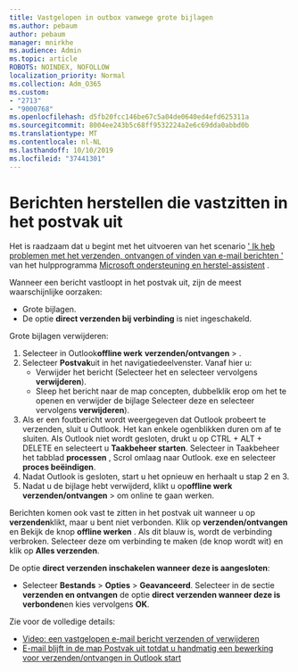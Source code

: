 ```yaml
---
title: Vastgelopen in outbox vanwege grote bijlagen
ms.author: pebaum
author: pebaum
manager: mnirkhe
ms.audience: Admin
ms.topic: article
ROBOTS: NOINDEX, NOFOLLOW
localization_priority: Normal
ms.collection: Adm_O365
ms.custom:
- "2713"
- "9000768"
ms.openlocfilehash: d5fb20fcc146be67c5a04de0640ed4efd625311a
ms.sourcegitcommit: 8004ee243b5c68ff9532224a2e6c69dda0abbd0b
ms.translationtype: MT
ms.contentlocale: nl-NL
ms.lasthandoff: 10/10/2019
ms.locfileid: "37441301"
---
```

# <a name="fix-messages-that-are-stuck-in-the-outbox"></a>Berichten herstellen die vastzitten in het postvak uit

Het is raadzaam dat u begint met het uitvoeren van het scenario [' Ik heb problemen met het verzenden, ontvangen of vinden van e-mail berichten '](https://aka.ms/SaRA-OutlookSendReceive) van het hulpprogramma [Microsoft ondersteuning en herstel-assistent](https://diagnostics.office.com/#/) .

Wanneer een bericht vastloopt in het postvak uit, zijn de meest waarschijnlijke oorzaken:
- Grote bijlagen.
- De optie **direct verzenden bij verbinding** is niet ingeschakeld.

Grote bijlagen verwijderen: 

1. Selecteer in Outlook**offline werk** **verzenden/ontvangen** > . 
2. Selecteer **Postvak**uit in het navigatiedeelvenster. Vanaf hier u: 
    - Verwijder het bericht (Selecteer het en selecteer vervolgens **verwijderen**).
    - Sleep het bericht naar de map concepten, dubbelklik erop om het te openen en verwijder de bijlage Selecteer deze en selecteer vervolgens **verwijderen**).
3. Als er een foutbericht wordt weergegeven dat Outlook probeert te verzenden, sluit u Outlook. Het kan enkele ogenblikken duren om af te sluiten. Als Outlook niet wordt gesloten, drukt u op CTRL + ALT + DELETE en selecteert u **Taakbeheer starten**. Selecteer in Taakbeheer het tabblad **processen** , Scrol omlaag naar Outlook. exe en selecteer **proces beëindigen**.
4. Nadat Outlook is gesloten, start u het opnieuw en herhaalt u stap 2 en 3. 
5. Nadat u de bijlage hebt verwijderd, klikt u op**offline werk** **verzenden/ontvangen** > om online te gaan werken. 

Berichten komen ook vast te zitten in het postvak uit wanneer u op **verzenden**klikt, maar u bent niet verbonden. Klik op **verzenden/ontvangen** en Bekijk de knop **offline werken** . Als dit blauw is, wordt de verbinding verbroken. Selecteer deze om verbinding te maken (de knop wordt wit) en klik op **Alles verzenden**.
 
De optie **direct verzenden inschakelen wanneer deze is aangesloten**:
 
- Selecteer **Bestands** > **Opties** >  **Geavanceerd**.
Selecteer in de sectie **verzenden en ontvangen** de optie **direct verzenden wanneer deze is verbonden**en kies vervolgens **OK**.
 
Zie voor de volledige details:
- [Video: een vastgelopen e-mail bericht verzenden of verwijderen](https://support.office.com/article/Video-Send-or-delete-an-email-stuck-in-your-outbox-26d5d34a-4e5f-444a-a9e8-44db04a94dec) 
- [E-mail blijft in de map Postvak uit totdat u handmatig een bewerking voor verzenden/ontvangen in Outlook start](https://support.microsoft.com/help/2797572/email-stays-in-the-outbox-folder-until-you-manually-initiate-a-send-re)

